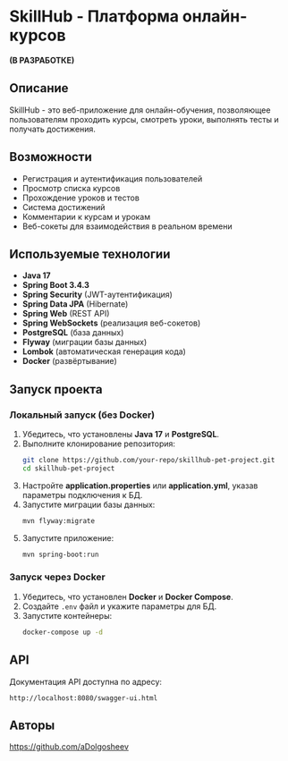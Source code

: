 # SkillHub - Платформа онлайн-курсов
**(В РАЗРАБОТКЕ)**

## Описание

SkillHub - это веб-приложение для онлайн-обучения, позволяющее пользователям проходить курсы, смотреть уроки, выполнять тесты и получать достижения.

## Возможности

- Регистрация и аутентификация пользователей
- Просмотр списка курсов
- Прохождение уроков и тестов
- Система достижений
- Комментарии к курсам и урокам
- Веб-сокеты для взаимодействия в реальном времени

## Используемые технологии

- **Java 17**
- **Spring Boot 3.4.3**
- **Spring Security** (JWT-аутентификация)
- **Spring Data JPA** (Hibernate)
- **Spring Web** (REST API)
- **Spring WebSockets** (реализация веб-сокетов)
- **PostgreSQL** (база данных)
- **Flyway** (миграции базы данных)
- **Lombok** (автоматическая генерация кода)
- **Docker** (развёртывание)

## Запуск проекта

### Локальный запуск (без Docker)

1. Убедитесь, что установлены **Java 17** и **PostgreSQL**.
2. Выполните клонирование репозитория:
   ```sh
   git clone https://github.com/your-repo/skillhub-pet-project.git
   cd skillhub-pet-project
   ```
3. Настройте **application.properties** или **application.yml**, указав параметры подключения к БД.
4. Запустите миграции базы данных:
   ```sh
   mvn flyway:migrate
   ```
5. Запустите приложение:
   ```sh
   mvn spring-boot:run
   ```

### Запуск через Docker

1. Убедитесь, что установлен **Docker** и **Docker Compose**.
2. Создайте `.env` файл и укажите параметры для БД.
3. Запустите контейнеры:
   ```sh
   docker-compose up -d
   ```

## API

Документация API доступна по адресу:

```
http://localhost:8080/swagger-ui.html
```

## Авторы

https://github.com/aDolgosheev

